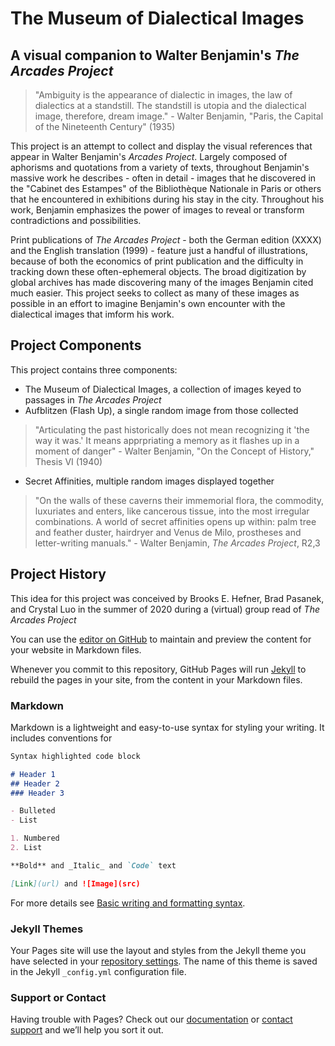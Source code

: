 # The Museum of Dialectical Images
## A visual companion to Walter Benjamin's _The Arcades Project_

>"Ambiguity is the appearance of dialectic in images, the law of dialectics at a standstill. The standstill is utopia and the dialectical image, therefore, dream image." - Walter Benjamin, "Paris, the Capital of the Nineteenth Century" (1935)


This project is an attempt to collect and display the visual references that appear in Walter Benjamin's _Arcades Project_. Largely composed of aphorisms and quotations from a variety of texts, throughout Benjamin's massive work he describes - often in detail - images that he discovered in the "Cabinet des Estampes" of the Bibliothèque Nationale in Paris or others that he encountered in exhibitions during his stay in the city. Throughout his work, Benjamin emphasizes the power of images to reveal or transform contradictions and possibilities. 

Print publications of _The Arcades Project_ - both the German edition (XXXX) and the English translation (1999) - feature just a handful of illustrations,  because of both the economics of print publication and the difficulty in tracking down these often-ephemeral objects. The broad digitization by global archives has made discovering many of the images Benjamin cited much easier. This project seeks to collect as many of these images as possible in an effort to imagine Benjamin's own encounter with the dialectical images that imform his work.


## Project Components

This project contains three components:
- The Museum of Dialectical Images, a collection of images keyed to passages in _The Arcades Project_
- Aufblitzen (Flash Up), a single random image from those collected
> "Articulating the past historically does not mean recognizing it 'the way it was.' It means apprpriating a memory as it flashes up in a moment of danger" - Walter Benjamin, "On the Concept of History," Thesis VI (1940)
- Secret Affinities, multiple random images displayed together 
> "On the walls of these caverns their immemorial flora, the commodity, luxuriates and enters, like cancerous tissue, into the most irregular combinations. A world of secret affinities opens up within: palm tree and feather duster, hairdryer and Venus de Milo, prostheses and letter-writing manuals." - Walter Benjamin, _The Arcades Project_, R2,3


## Project History

This idea for this project was conceived by Brooks E. Hefner, Brad Pasanek, and Crystal Luo in the summer of 2020 during a (virtual) group read of _The Arcades Project_


You can use the [editor on GitHub](https://github.com/brookshefner/dialecticalimages/edit/gh-pages/index.md) to maintain and preview the content for your website in Markdown files.

Whenever you commit to this repository, GitHub Pages will run [Jekyll](https://jekyllrb.com/) to rebuild the pages in your site, from the content in your Markdown files.

### Markdown

Markdown is a lightweight and easy-to-use syntax for styling your writing. It includes conventions for

```markdown
Syntax highlighted code block

# Header 1
## Header 2
### Header 3

- Bulleted
- List

1. Numbered
2. List

**Bold** and _Italic_ and `Code` text

[Link](url) and ![Image](src)
```

For more details see [Basic writing and formatting syntax](https://docs.github.com/en/github/writing-on-github/getting-started-with-writing-and-formatting-on-github/basic-writing-and-formatting-syntax).

### Jekyll Themes

Your Pages site will use the layout and styles from the Jekyll theme you have selected in your [repository settings](https://github.com/brookshefner/dialecticalimages/settings/pages). The name of this theme is saved in the Jekyll `_config.yml` configuration file.

### Support or Contact

Having trouble with Pages? Check out our [documentation](https://docs.github.com/categories/github-pages-basics/) or [contact support](https://support.github.com/contact) and we’ll help you sort it out.
